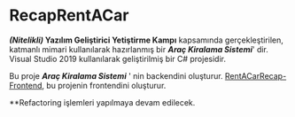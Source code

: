 # RecapRentACar
**_(Nitelikli)_ Yazılım Geliştirici Yetiştirme Kampı** kapsamında gerçekleştirilen, katmanlı mimari kullanılarak hazırlanmış bir **_Araç Kiralama Sistemi_**' dir.
Visual Studio 2019 kullanılarak geliştirilmiş bir C# projesidir.

Bu proje **_Araç Kiralama Sistemi_** ' nin backendini oluşturur. [RentACarRecap-Frontend](https://github.com/esmakzlkaya/RentACarRecap-Frontend/), bu projenin frontendini oluşturur.

**Refactoring işlemleri yapılmaya devam edilecek.

